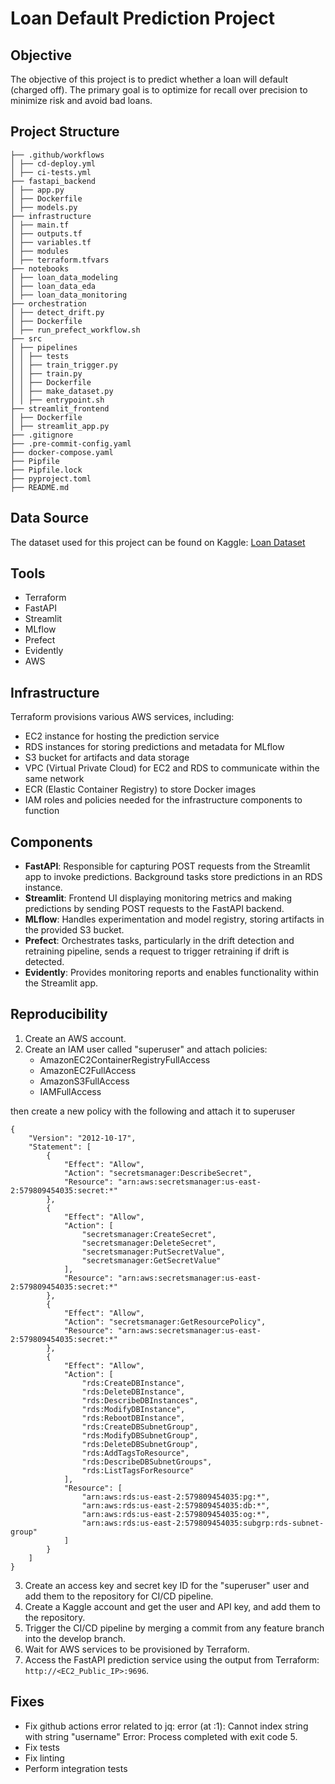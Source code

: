# Loan Default Prediction Project

## Objective

The objective of this project is to predict whether a loan will default (charged off). The primary goal is to optimize for recall over precision to minimize risk and avoid bad loans.

## Project Structure
```
├── .github/workflows
│ ├── cd-deploy.yml
│ ├── ci-tests.yml
├── fastapi_backend
│ ├── app.py
│ ├── Dockerfile
│ ├── models.py
├── infrastructure
│ ├── main.tf
│ ├── outputs.tf
│ ├── variables.tf
│ ├── modules
│ ├── terraform.tfvars
├── notebooks
│ ├── loan_data_modeling
│ ├── loan_data_eda
│ ├── loan_data_monitoring
├── orchestration
│ ├── detect_drift.py
│ ├── Dockerfile
│ ├── run_prefect_workflow.sh
├── src
│ ├── pipelines
│ │ ├── tests
│ │ ├── train_trigger.py
│ │ ├── train.py
│ │ ├── Dockerfile
│ │ ├── make_dataset.py
│ │ ├── entrypoint.sh
├── streamlit_frontend
│ ├── Dockerfile
│ ├── streamlit_app.py
├── .gitignore
├── .pre-commit-config.yaml
├── docker-compose.yaml
├── Pipfile
├── Pipfile.lock
├── pyproject.toml
├── README.md
```

## Data Source

The dataset used for this project can be found on Kaggle: [Loan Dataset](https://www.kaggle.com/datasets/utkarshx27/lending-club-loan-dataset)

## Tools

- Terraform
- FastAPI
- Streamlit
- MLflow
- Prefect
- Evidently
- AWS

## Infrastructure

Terraform provisions various AWS services, including:
- EC2 instance for hosting the prediction service
- RDS instances for storing predictions and metadata for MLflow
- S3 bucket for artifacts and data storage
- VPC (Virtual Private Cloud) for EC2 and RDS to communicate within the same network
- ECR (Elastic Container Registry) to store Docker images
- IAM roles and policies needed for the infrastructure components to function

## Components

- **FastAPI**: Responsible for capturing POST requests from the Streamlit app to invoke predictions. Background tasks store predictions in an RDS instance.
- **Streamlit**: Frontend UI displaying monitoring metrics and making predictions by sending POST requests to the FastAPI backend.
- **MLflow**: Handles experimentation and model registry, storing artifacts in the provided S3 bucket.
- **Prefect**: Orchestrates tasks, particularly in the drift detection and retraining pipeline, sends a request to trigger retraining if drift is detected.
- **Evidently**: Provides monitoring reports and enables functionality within the Streamlit app.

## Reproducibility

1. Create an AWS account.
2. Create an IAM user called "superuser" and attach policies: 
   - AmazonEC2ContainerRegistryFullAccess
   - AmazonEC2FullAccess
   - AmazonS3FullAccess
   - IAMFullAccess

then create a new policy with the following and attach it to superuser
```
{
	"Version": "2012-10-17",
	"Statement": [
		{
			"Effect": "Allow",
			"Action": "secretsmanager:DescribeSecret",
			"Resource": "arn:aws:secretsmanager:us-east-2:579809454035:secret:*"
		},
		{
			"Effect": "Allow",
			"Action": [
				"secretsmanager:CreateSecret",
				"secretsmanager:DeleteSecret",
				"secretsmanager:PutSecretValue",
				"secretsmanager:GetSecretValue"
			],
			"Resource": "arn:aws:secretsmanager:us-east-2:579809454035:secret:*"
		},
		{
			"Effect": "Allow",
			"Action": "secretsmanager:GetResourcePolicy",
			"Resource": "arn:aws:secretsmanager:us-east-2:579809454035:secret:*"
		},
		{
			"Effect": "Allow",
			"Action": [
				"rds:CreateDBInstance",
				"rds:DeleteDBInstance",
				"rds:DescribeDBInstances",
				"rds:ModifyDBInstance",
				"rds:RebootDBInstance",
				"rds:CreateDBSubnetGroup",
				"rds:ModifyDBSubnetGroup",
				"rds:DeleteDBSubnetGroup",
				"rds:AddTagsToResource",
				"rds:DescribeDBSubnetGroups",
				"rds:ListTagsForResource"
			],
			"Resource": [
				"arn:aws:rds:us-east-2:579809454035:pg:*",
				"arn:aws:rds:us-east-2:579809454035:db:*",
				"arn:aws:rds:us-east-2:579809454035:og:*",
				"arn:aws:rds:us-east-2:579809454035:subgrp:rds-subnet-group"
			]
		}
	]
}
```
3. Create an access key and secret key ID for the "superuser" user and add them to the repository for CI/CD pipeline.
4. Create a Kaggle account and get the user and API key, and add them to the repository.
5. Trigger the CI/CD pipeline by merging a commit from any feature branch into the develop branch.
6. Wait for AWS services to be provisioned by Terraform.
7. Access the FastAPI prediction service using the output from Terraform: `http://<EC2_Public_IP>:9696`.

## Fixes

- Fix github actions error related to  jq: error (at <stdin>:1): Cannot index string with string "username"
Error: Process completed with exit code 5.
- Fix tests
- Fix linting
- Perform integration tests

